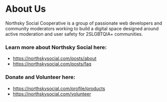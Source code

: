 # About Us

Northsky Social Cooperative is a group of passionate web developers and community moderators working to build a digital space designed around active moderation and user safety for 2SLGBTQIA+ communities.

### Learn more about Northsky Social here: 
- https://northskysocial.com/posts/about 
- https://northskysocial.com/posts/faq

### Donate and Volunteer here:
- https://northskysocial.com/profile/products
- https://northskysocial.com/volunteer
